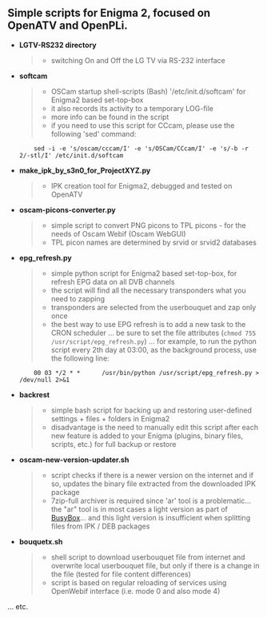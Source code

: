 ## Simple scripts for Enigma 2, focused on OpenATV and OpenPLi.

+ **LGTV-RS232 directory**
   > - switching On and Off the LG TV via RS-232 interface

+ **softcam**
   > - OSCam startup shell-scripts (Bash) '/etc/init.d/softcam' for Enigma2 based set-top-box
   > - it also records its activity to a temporary LOG-file
   > - more info can be found in the script
   > - if you need to use this script for CCcam, please use the following 'sed' command:
   ``` 
       sed -i -e 's/oscam/cccam/I' -e 's/OSCam/CCcam/I' -e 's/-b -r 2/-stl/I' /etc/init.d/softcam
   ```
+ **make_ipk_by_s3n0_for_ProjectXYZ.py**
   > - IPK creation tool for Enigma2, debugged and tested on OpenATV

+ **oscam-picons-converter.py**
   > - simple script to convert PNG picons to TPL picons - for the needs of Oscam Webif (Oscam WebGUI)
   > - TPL picon names are determined by srvid or srvid2 databases

+ **epg_refresh.py**
   > - simple python script for Enigma2 based set-top-box, for refresh EPG data on all DVB channels
   > - the script will find all the necessary transponders what you need to zapping
   > - transponders are selected from the userbouquet and zap only once
   > - the best way to use EPG refresh is to add a new task to the CRON scheduler ... be sure to set the file attributes (`chmod 755 /usr/script/epg_refresh.py`) ... for example, to run the python script every 2th day at 03:00, as the background process, use the following line:
   
   ```
       00 03 */2 * *      /usr/bin/python /usr/script/epg_refresh.py > /dev/null 2>&1
   ```

+ **backrest**
   > - simple bash script for backing up and restoring user-defined settings + files + folders in Enigma2
   > - disadvantage is the need to manually edit this script after each new feature is added to your Enigma (plugins, binary files, scripts, etc.) for full backup or restore

+ **oscam-new-version-updater.sh**
   > - script checks if there is a newer version on the internet and if so, updates the binary file extracted from the downloaded IPK package
   > - 7zip-full archiver is required since 'ar' tool is a problematic... the "ar" tool is in most cases a light version as part of [BusyBox](https://busybox.net/)... and this light version is insufficient when splitting files from IPK / DEB packages

+ **bouquetx.sh**
   > - shell script to download userbouquet file from internet and overwrite local userbouquet file, but only if there is a change in the file (tested for file content differences)
   > - script is based on regular reloading of services using OpenWebif interface (i.e. mode 0 and also mode 4)

... etc.
